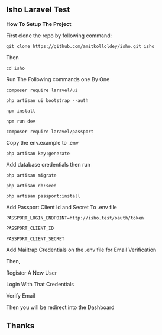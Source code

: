 
## Isho Laravel Test

**How To Setup The Project**

First clone the repo by following command:

`git clone https://github.com/amitkolloldey/isho.git isho` 

Then 

`cd isho`

Run The Following commands one By One

`composer require laravel/ui`

`php artisan ui bootstrap --auth`

`npm install`

`npm run dev`

`composer require laravel/passport`

Copy the env.example to .env

`php artisan key:generate`

Add database credentials then run

`php artisan migrate`

`php artisan db:seed`

`php artisan passport:install`

Add Passport Client Id and Secret To .env file

`PASSPORT_LOGIN_ENDPOINT=http://isho.test/oauth/token`

`PASSPORT_CLIENT_ID`

`PASSPORT_CLIENT_SECRET`


Add Mailtrap Credentials on the .env file for Email Verification

Then,

Register A New User

Login With That Credentials

Verify Email

Then you will be redirect into the Dashboard


## Thanks


